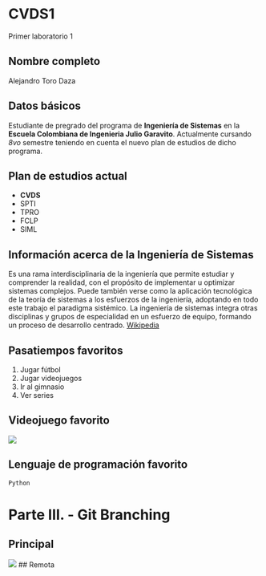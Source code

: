 # CVDS1
Primer laboratorio 1
## Nombre completo
Alejandro Toro Daza
## Datos básicos
Estudiante de pregrado del programa de **Ingeniería de Sistemas** en la **Escuela Colombiana de Ingenieria Julio Garavito**.
Actualmente cursando *8vo* semestre teniendo en cuenta el nuevo plan de estudios de dicho programa.
## Plan de estudios actual
  * **CVDS**
  * SPTI
  * TPRO
  * FCLP
  * SIML
## Información acerca de la Ingeniería de Sistemas
Es una rama interdisciplinaria de la ingeniería que permite estudiar y comprender la realidad, con el propósito de implementar u optimizar sistemas complejos. Puede también verse como la aplicación tecnológica de la teoría de sistemas a los esfuerzos de la ingeniería, adoptando en todo este trabajo el paradigma sistémico. La ingeniería de sistemas integra otras disciplinas y grupos de especialidad en un esfuerzo de equipo, formando un proceso de desarrollo centrado. [Wikipedia](https://es.wikipedia.org/wiki/Ingenier%C3%ADa_de_sistemas)
## Pasatiempos favoritos
  1. Jugar fútbol
  2. Jugar videojuegos
  3. Ir al gimnasio
  4. Ver series
## Videojuego favorito
<img  src="https://github.com/JuanMunozD/CVDS1/blob/master/Alejandro/img/codmw.jpg">

## Lenguaje de programación favorito
```
Python
```
# Parte III. - Git Branching
## Principal
<img src="https://github.com/JuanMunozD/CVDS1/blob/master/Alejandro/img/Principal.png">
## Remota
